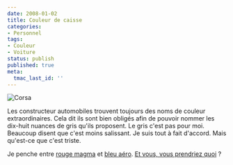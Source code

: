 ```yaml
---
date: 2008-01-02
title: Couleur de caisse
categories:
- Personnel
tags:
- Couleur
- Voiture
status: publish
published: true
meta:
  tmac_last_id: ''
---
```

<img src="https://dlgjp9x71cipk.cloudfront.net/2008/01/corsa.png" alt="Corsa" />

Les constructeur automobiles trouvent toujours des noms de couleur extraordinaires. Cela dit ils sont bien obligés afin de pouvoir nommer les dix-huit nuances de gris qu'ils proposent. Le gris c'est pas pour moi. Beaucoup disent que c'est moins salissant. Je suis tout à fait d'accord. Mais qu'est-ce que c'est triste.

Je penche entre <a href="https://dlgjp9x71cipk.cloudfront.net/2008/01/corsa_101.jpg" title="rouge magma">rouge magma</a> et <a href="https://dlgjp9x71cipk.cloudfront.net/2008/01/corsa_111.jpg" title="bleu aéro">bleu aéro</a>. <a href="https://www.opel.ch/showroom/colors.cfm?mnu=00,01,01,12,12&amp;lang=fr" title="Opel Corsa showroom">Et vous, vous prendriez quoi</a> ?
